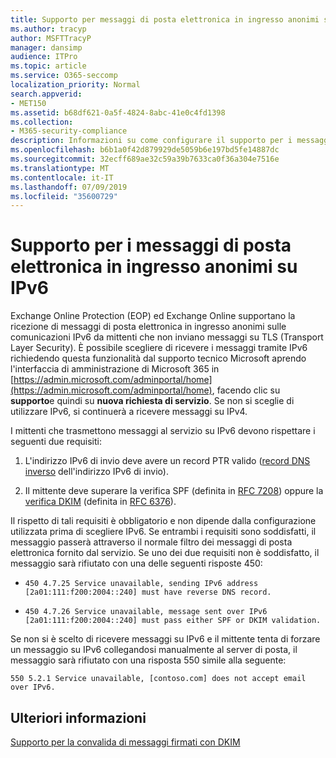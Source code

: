 ```yaml
---
title: Supporto per messaggi di posta elettronica in ingresso anonimi su IPv6
ms.author: tracyp
author: MSFTTracyP
manager: dansimp
audience: ITPro
ms.topic: article
ms.service: O365-seccomp
localization_priority: Normal
search.appverid:
- MET150
ms.assetid: b68df621-0a5f-4824-8abc-41e0c4fd1398
ms.collection:
- M365-security-compliance
description: Informazioni su come configurare il supporto per i messaggi anonimi provenienti da origini IPv6 per Exchange Online Protection ed Exchange Online.
ms.openlocfilehash: b6b1a0f42d879929de5059b6e197bd5fe14887dc
ms.sourcegitcommit: 32ecff689ae32c59a39b7633ca0f36a304e7516e
ms.translationtype: MT
ms.contentlocale: it-IT
ms.lasthandoff: 07/09/2019
ms.locfileid: "35600729"
---
```

# <a name="support-for-anonymous-inbound-email-messages-over-ipv6"></a>Supporto per i messaggi di posta elettronica in ingresso anonimi su IPv6

Exchange Online Protection (EOP) ed Exchange Online supportano la ricezione di messaggi di posta elettronica in ingresso anonimi sulle comunicazioni IPv6 da mittenti che non inviano messaggi su TLS (Transport Layer Security). È possibile scegliere di ricevere i messaggi tramite IPv6 richiedendo questa funzionalità dal supporto tecnico Microsoft aprendo l'interfaccia di amministrazione di Microsoft 365 in [https://admin.microsoft.com/adminportal/home](https://admin.microsoft.com/adminportal/home), facendo clic su **supporto**e quindi su **nuova richiesta di servizio**. Se non si sceglie di utilizzare IPv6, si continuerà a ricevere messaggi su IPv4.
  
I mittenti che trasmettono messaggi al servizio su IPv6 devono rispettare i seguenti due requisiti:
  
1. L'indirizzo IPv6 di invio deve avere un record PTR valido ([record DNS inverso](https://en.wikipedia.org/wiki/Reverse_DNS_lookup) dell'indirizzo IPv6 di invio). 
    
2. Il mittente deve superare la verifica SPF (definita in [RFC 7208](https://tools.ietf.org/html/rfc7208)) oppure la [verifica DKIM](http://dkim.org/) (definita in [RFC 6376](https://www.rfc-editor.org/rfc/rfc6376.txt)).
    
Il rispetto di tali requisiti è obbligatorio e non dipende dalla configurazione utilizzata prima di scegliere IPv6. Se entrambi i requisiti sono soddisfatti, il messaggio passerà attraverso il normale filtro dei messaggi di posta elettronica fornito dal servizio. Se uno dei due requisiti non è soddisfatto, il messaggio sarà rifiutato con una delle seguenti risposte 450:
  
-  `450 4.7.25 Service unavailable, sending IPv6 address [2a01:111:f200:2004::240] must have reverse DNS record.`
    
-  `450 4.7.26 Service unavailable, message sent over IPv6 [2a01:111:f200:2004::240] must pass either SPF or DKIM validation.`
    
Se non si è scelto di ricevere messaggi su IPv6 e il mittente tenta di forzare un messaggio su IPv6 collegandosi manualmente al server di posta, il messaggio sarà rifiutato con una risposta 550 simile alla seguente:
  
 `550 5.2.1 Service unavailable, [contoso.com] does not accept email over IPv6.`
  
## <a name="for-more-information"></a>Ulteriori informazioni

[Supporto per la convalida di messaggi firmati con DKIM](support-for-validation-of-dkim-signed-messages.md)
  

